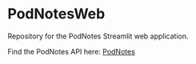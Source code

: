 # PodNotesWeb

Repository for the PodNotes Streamlit web application.

Find the PodNotes API here: [PodNotes](https://github.com/SLong97/PodNotes)
